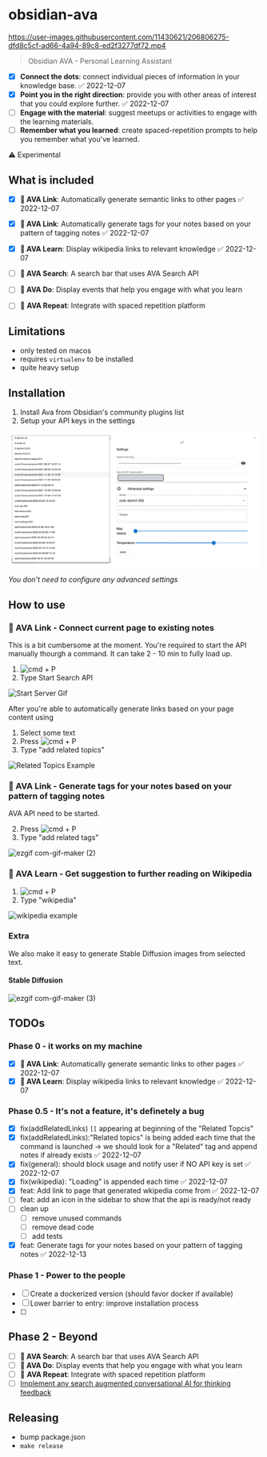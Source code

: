 # obsidian-ava


https://user-images.githubusercontent.com/11430621/206806275-dfd8c5cf-ad66-4a94-89c8-ed2f3277df72.mp4


> Obsidian AVA - Personal Learning Assistant

- [x] **Connect the dots**: connect individual pieces of information in your knowledge base. ✅ 2022-12-07
- [x] **Point you in the right direction**: provide you with other areas of interest that you could explore further. ✅ 2022-12-07
- [ ]   **Engage with the material**: suggest meetups or activities to engage with the learning materials.
- [ ]   **Remember what you learned**: create spaced-repetition prompts to help you remember what you've learned.

⚠️ Experimental

## What is included

- [x] **🧙 AVA Link**: Automatically generate semantic links to other pages ✅ 2022-12-07
- [x] **🧙 AVA Link**: Automatically generate tags for your notes based on your pattern of tagging notes ✅ 2022-12-07
- [x] **🧙 AVA Learn**: Display wikipedia links to relevant knowledge ✅ 2022-12-07
- [ ] **🧙 AVA Search**: A search bar that uses AVA Search API
- [ ] **🧙 AVA Do**: Display events that help you engage with what you learn
- [ ] 🧙 **AVA Repeat**: Integrate with spaced repetition platform


## Limitations

- only tested on macos
- requires `virtualenv` to be installed
- quite heavy setup


## Installation

1. Install Ava from Obsidian's community plugins list 
2. Setup your API keys in the settings 

![settings](./docs/settings.png)

*You don't need to configure any advanced settings*

## How to use 


### 🧙 AVA Link - Connect current page to existing notes
This is a bit cumbersome at the moment. You're required to start the API manually thourgh a command. It can take 2 - 10 min to fully load up.

1. <img  alt="cmd" src="https://upload.wikimedia.org/wikipedia/commons/thumb/8/8b/Looped_square_on_white_background.svg/560px-Looped_square_on_white_background.svg.png?20071209071920" width="16" height="16"> + P 
2. Type Start Search API

![Start Server Gif](https://user-images.githubusercontent.com/11430621/206311329-bedd24b3-6f2b-4457-afae-ec3246c57fca.gif)

After you're able to automatically generate links based on your page content using
1. Select some text
2. Press <img  alt="cmd" src="https://upload.wikimedia.org/wikipedia/commons/thumb/8/8b/Looped_square_on_white_background.svg/560px-Looped_square_on_white_background.svg.png?20071209071920" width="16" height="16"> + P 
3. Type "add related topics"

![Related Topics Example](https://user-images.githubusercontent.com/11430621/206310806-c3c1a226-8c79-46d2-b349-ef7b293fd5dd.gif)

### 🧙 AVA Link - Generate tags for your notes based on your pattern of tagging notes

AVA API need to be started.

2. Press <img  alt="cmd" src="https://upload.wikimedia.org/wikipedia/commons/thumb/8/8b/Looped_square_on_white_background.svg/560px-Looped_square_on_white_background.svg.png?20071209071920" width="16" height="16"> + P 
3. Type "add related tags"

![ezgif com-gif-maker (2)](https://user-images.githubusercontent.com/25003283/207370811-db8f2a10-763e-4424-b4ff-bfcbbfce4309.gif)

### 🧙 AVA Learn - Get suggestion to further reading on Wikipedia 
1. <img  alt="cmd" src="https://upload.wikimedia.org/wikipedia/commons/thumb/8/8b/Looped_square_on_white_background.svg/560px-Looped_square_on_white_background.svg.png?20071209071920" width="16" height="16"> + P 
2. Type "wikipedia"

![wikipedia example](https://user-images.githubusercontent.com/11430621/206311107-7c4a8cc1-390a-4f56-8152-35b412849bd1.gif)


### Extra

We also make it easy to generate Stable Diffusion images from selected text.

#### Stable Diffusion

![ezgif com-gif-maker (3)](https://user-images.githubusercontent.com/25003283/201516129-fa109c45-ce3b-4a34-93be-09750c07fc93.gif)



## TODOs

### Phase 0 - it works on my machine
- [x] **🧙 AVA Link**: Automatically generate semantic links to other pages ✅ 2022-12-07
- [x] **🧙 AVA Learn**: Display wikipedia links to relevant knowledge ✅ 2022-12-07

### Phase 0.5 - It's not a feature, it's definetely a bug

- [x] fix(addRelatedLinks) `[[` appearing at beginning of the "Related Topcis"
- [x] fix(addRelatedLinks):"Related topics" is being added each time that the command is launched -> we should look for a "Related" tag and append notes if already exists ✅ 2022-12-07
- [x] fix(general): should block usage and notify user if  NO API key is set ✅ 2022-12-07
- [x] fix(wikipedia):  "Loading" is appended each time ✅ 2022-12-07
- [x] feat: Add link to page that generated wkipedia come from ✅ 2022-12-07
- [ ] feat: add an icon in the sidebar to show that the api is ready/not ready
- [ ] clean up
	- [ ] remove unused commands
	- [ ] remove dead code
	- [ ] add tests
- [x] feat: Generate tags for your notes based on your pattern of tagging notes ✅ 2022-12-13
	
### Phase 1 - Power to the people
- [ ] Create a dockerized version (should favor docker if available)
- [ ] Lower barrier to entry: improve installation process
- [ ] 

## Phase 2 - Beyond
- [ ] **🧙 AVA Search**: A search bar that uses AVA Search API
- [ ] **🧙 AVA Do**: Display events that help you engage with what you learn
- [ ] 🧙 **AVA Repeat**: Integrate with spaced repetition platform
- [ ] [Implement any search augmented conversational AI for thinking feedback](https://louis030195.medium.com/deploy-seeker-search-augmented-conversational-ai-on-kubernetes-in-5-minutes-81a61aa4e749)
## Releasing

- bump package.json
- `make release`
